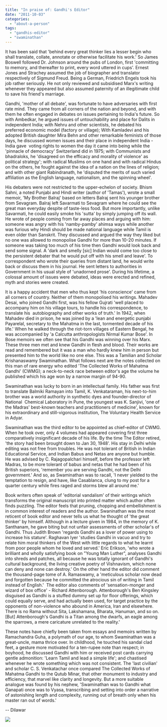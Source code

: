 ```yaml
---
title: "In praise of: Gandhi's Editor"
date: "2011-10-03"
categories: 
  - "about-a-person"
tags: 
  - "gandhis-editor"
  - "swaminathan"
---
```


It has been said that 'behind every great thinker lies a lesser begin who shall translate, collate, annotate or otherwise facilitate his work.' So James Boswell followed Dr. Johnson around the pubs of London, first 'committing to memory, and thereafter to print, every word uttered in cups'. Ernest Jones and Strachey assumed the job of biographer and translator respectively of Sigmund Freud. Being a German, Friedrich Engels took his job rather seriously. He not only reviewed and subsidised Marx's writing whenever they appeared but also assumed paternity of an illegitimate child to save his friend's marriage.  
  
Gandhi, 'mother of all debate', was fortunate to have adversaries with first rate mind. They came from all corners of the nation and beyond, and with them he often engaged in debates on issues pertaining to India's future. So with Ambedkar, he argued issues of untouchability and place for Dalits in independent India; with Nehru and other scientists, he debated his preferred economic model (factory or village); With Kamladevi and his adopted British daughter Mira Behn and other remarkable feminists of those days, he discussed women issues and their place in independent India - India gave  voting rights to women the day it came into being while the 'pinnacle of democracy' Switzerland did in 1975; with Communists and bhadraloks, he 'disagreed on the efficacy and morality of violence' as political strategy'; with radical Muslims on one hand and with radical Hindus on the others, he fought against the idea of a nation on the lines of religion; and with other giant Rabindranath, he 'disputed the merits of such varied affiliation as the English language, nationalism, and the spinning wheel'.  
  
His debaters were not restricted to the upper-echelon of society. Bhism Sahni, a noted Punjabi and Hindi writer (author of 'Tamas'), wrote a small memoir, 'My Brother Balraj' based on letters Balraj sent his younger brother from Sevagram. Balraj left Savarmati to Sevagram where he could see the great man everyday despite of taste-less food. But more importantly, unlike Savarmati, he could easily smoke his 'sutta' by simply jumping off its wall. He wrote of people coming from far away places and arguing with him: someone was angry with his 'namby-pamby' ahimsa ways while another was furious why Hindi should be made national language while Tamil is even older than Sanskrit. They discussed and argued the way they liked but no one was allowed to monopolise Gandhi for more than 10-20 minutes. If someone was taking too much of his time then Gandhi would look back and send some signal. A 'dark and smelly \[sic\] Indian would come too close to the persistent debater that he would put off with his smell and leave'. To correspondent who wrote their queries from distant land, he would write back or discuss them in his journal. He sent letters to authorities in Government in his usual style of 'unadorned prose'. During his lifetime, a colossal amount of issues were debated, ideas were erected and refined, myth and stories were created.  
  
It is a happy accident that men who thus kept 'his conscience' came from all corners of country. Neither of them monopolised his writings. Mahadev Desai, who joined Gandhi first, was his fellow Gujrati 'well placed to accompany him on his village tours, to handle his correspondence, to translate his  autobiography and other works of truth.' In 1942, when Mahadev died in prison, he was joined by a 'lean and energetic punjabi Payarelal, secretary to the Mahatma in the last, tormented decade of his life.' When he walked through the riot-torn villages of Eastern Bengal, he was accompanied by 'a Calcutta anthropologists Nirmal Kumar Bose'. In Bose memoirs we often see that his Gandhi was winning over his Marx. These three men met and knew Gandhi in flesh and blood. Their works are read and remembered but it was a man who hardly knew him in person but presented him to the world like no one else. This was a Tamilian and Scholar Krishanaswamy Swaminathan. What follows next are the notes collected on this man of rare energy who edited 'The Collected Works of Mahatma Gandhi' (CWMG); a neck-to-neck race between editor's age the volume he published which his age won by a narrow margin of 94-90. 
  
Swaminathan was lucky to born in an intellectual family. His father was first to translate Balmiki Ramayan into Tamil, K. Venkataraman, his next-to-him brother was a world authority in synthetic dyes and founder-director of National  Chemical Laboratory in Pune, the youngest was K. Sanjivi, 'one of the Madras' best-known teachers and practitioners of medicine', known for his extraordinary and still-vigorous institution, The Voluntary Health Service in Adyar.  
  
Swaminathan was the third editor to be appointed as chief-editor of CWMG. When he took over, only 4 volumes had appeared covering first three comparatively insignificant decade of his life. By the time The Editor retired, 'the story had been brought down to Jan 30, 1948'. His stay in Delhi while editing was not free from troubles. He was not tolerant of British in Indian Educational Service, and Indian Babus and Netas are anyone but humble. He was advised by C. Rajagopalchari himself, before the professor left Madras, to be more tolerant of babus and netas that he had been of his British superiors, 'remember you are serving Gandhi, not the Delhi government.' And so, as Swaminathan was to racall, 'I never yielded to the temptation to resign, and have, like Casablanca, clung to my post for a quarter century while fires raged and storms blew all around me.'  
  
Book writers often speak of 'editorial vandalism' of their writings which transforms the original manuscript into printed matter which author often finds puzzling. The editor feels that pruning, chopping and embellishment is in common interest of readers and the author. Swaninathan was the most reticent of book editor and never tells us what he thought of 'the great thinker' by himself. Although in a lecture given in 1984, in the memory of K. Santhanam, he gave biting but not unfair assessments of other scholar's of Gandhi. Thus Judith Brown 'regards Gandhi as a lover of power using to increase his stature'. Raghavan Iyer 'studies Gandhi in vacuo and try to relate him moral thinkers of the West with little regards to what he learnt from poor people whom he loved and served.' Eric Erikson, 'who wrote a brilliant and wholly satisfying book on "Young Man Luther", analyses Gandhi into shreds and patches, all because he was totally ignorant of Gandhi's cultural background, the living creative poetry of Vishnavism, which none can deny and none can destroy.' On the other hand the editor did comment the thousand-page tome of A. Ramaswamy, a 'meticulous scholar now dead and forgotten because he committed the atrocious sin of writing in Tamil instead of English.'  The editor also comments of 'sensation-monger and wizard of box office' - Richard Attenborough. Attenborough's Ben Kingsley disguised as Gandhi is a stuffed dummy set up for floor offerings, which could equally serve, and had actually been used, for target practice by the opponents of non-violence who abound in America, Iran and elsewhere. There is no Rama without Sita, Lakshamana, Bharata, Hanuman, and so on. \[But\] Attenborough's Gandhi is a Titan among the dwarfs, an eagle among the sparrows, a mere caricature unrelated to the reality.'  
  
These notes have chiefly been taken from essays and memoirs written by Ramachandra Guha, a polymath of our age, to whom Swaminathan was a great-uncle, mama thrice over. In childhood, he touched his sandal clad feet, a gesture more motivated for a ten-rupee note than respect; in boyhood, he discussed Gandhi with him or received post cards carrying gentle admonition: 'Learn Tamil and lead a simple life'; and chastised whenever he wrote something which was not consistent. The 'last civilian' and scholar C. S. Venkatachar once compared The Collected Works of Mahatma Gandhi to the Qutub Minar, that other monument to industry and efficiency, that marvel like clarity and longevity. But a more suitable analogue was found by his nephew, 'Swaminathan was to Gandhi what Ganapati once was to Vyasa, transcribing and setting into order a narrative of astonishing length and complexity, running out of breath only when his master ran out of words.'  
  
\-- 
Dilawar

![](https://blogger.googleusercontent.com/tracker/3794193585985230867-1933311958346420649?l=dilawarsays.blogspot.com)

